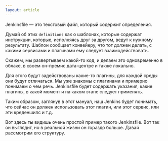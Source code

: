 ```yaml
---
layout: article
---
```

Jenkinsfile — это текстовый файл, который содержит определения.

Думай об этих `definitions` как о шаблонах, которые содержат инструкции, которые, исполняясь друг за другом, ведут к нужному результату. Шаблон сообщает конвейеру, что тот должен делать, с какими сервисами и плагинами ему следует взаимодействовать.

Скажем, мы развертываем какой-то код, и делаем это одновременно в облаке, в своем он-премис дата-центре и также локально.

Для этого будут задействованы какие-то плагины, для каждой среды они будут отличаться. Мы уже знакомы с плагинами и примерно понимаем о чем речь. Jenkinsfile будет содержать указания, какие плагины, в какой момент и на каком этапе следует применять.

Таким образом, заглянув в этот мануал, наш Jenkins будет понимать, что сейчас он должен использовать этот плагин, или этот сервис, или эти креденшилс и т.д. 

Вот здесь ты видишь очень простой пример такого Jenkinsfile. Вот так он выглядит, но в реальной жизни он гораздо больше. Давай рассмотрим его структуру.
